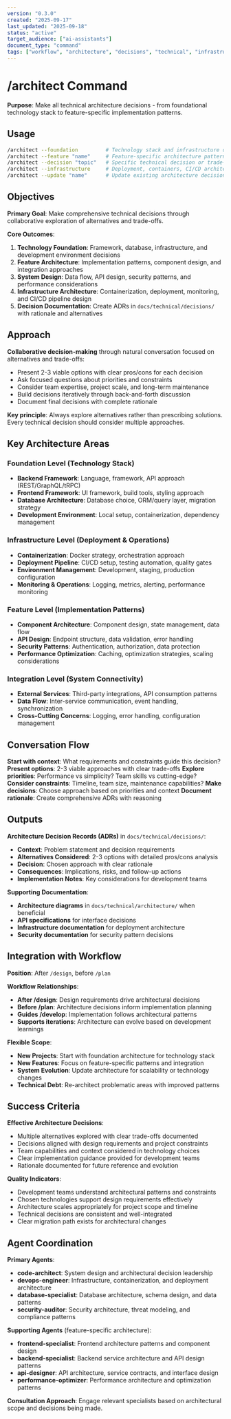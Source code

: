 ```yaml
---
version: "0.3.0"
created: "2025-09-17"
last_updated: "2025-09-18"
status: "active"
target_audience: ["ai-assistants"]
document_type: "command"
tags: ["workflow", "architecture", "decisions", "technical", "infrastructure"]
---
```


# /architect Command

**Purpose**: Make all technical architecture decisions - from foundational technology stack to feature-specific implementation patterns.

## Usage

```bash
/architect --foundation         # Technology stack and infrastructure decisions
/architect --feature "name"     # Feature-specific architecture patterns
/architect --decision "topic"   # Specific technical decision or trade-off
/architect --infrastructure     # Deployment, containers, CI/CD architecture
/architect --update "name"      # Update existing architecture decisions
```

## Objectives

**Primary Goal**: Make comprehensive technical decisions through collaborative exploration of alternatives and trade-offs.

**Core Outcomes**:

1. **Technology Foundation**: Framework, database, infrastructure, and development environment decisions
2. **Feature Architecture**: Implementation patterns, component design, and integration approaches
3. **System Design**: Data flow, API design, security patterns, and performance considerations
4. **Infrastructure Architecture**: Containerization, deployment, monitoring, and CI/CD pipeline design
5. **Decision Documentation**: Create ADRs in `docs/technical/decisions/` with rationale and alternatives

## Approach

**Collaborative decision-making** through natural conversation focused on alternatives and trade-offs:

- Present 2-3 viable options with clear pros/cons for each decision
- Ask focused questions about priorities and constraints
- Consider team expertise, project scale, and long-term maintenance
- Build decisions iteratively through back-and-forth discussion
- Document final decisions with complete rationale

**Key principle**: Always explore alternatives rather than prescribing solutions. Every technical decision should consider multiple approaches.

## Key Architecture Areas

### Foundation Level (Technology Stack)

- **Backend Framework**: Language, framework, API approach (REST/GraphQL/tRPC)
- **Frontend Framework**: UI framework, build tools, styling approach
- **Database Architecture**: Database choice, ORM/query layer, migration strategy
- **Development Environment**: Local setup, containerization, dependency management

### Infrastructure Level (Deployment & Operations)

- **Containerization**: Docker strategy, orchestration approach
- **Deployment Pipeline**: CI/CD setup, testing automation, quality gates
- **Environment Management**: Development, staging, production configuration
- **Monitoring & Operations**: Logging, metrics, alerting, performance monitoring

### Feature Level (Implementation Patterns)

- **Component Architecture**: Component design, state management, data flow
- **API Design**: Endpoint structure, data validation, error handling
- **Security Patterns**: Authentication, authorization, data protection
- **Performance Optimization**: Caching, optimization strategies, scaling considerations

### Integration Level (System Connectivity)

- **External Services**: Third-party integrations, API consumption patterns
- **Data Flow**: Inter-service communication, event handling, synchronization
- **Cross-Cutting Concerns**: Logging, error handling, configuration management

## Conversation Flow

**Start with context**: What requirements and constraints guide this decision?
**Present options**: 2-3 viable approaches with clear trade-offs
**Explore priorities**: Performance vs simplicity? Team skills vs cutting-edge?
**Consider constraints**: Timeline, team size, maintenance capabilities?
**Make decisions**: Choose approach based on priorities and context
**Document rationale**: Create comprehensive ADRs with reasoning

## Outputs

**Architecture Decision Records (ADRs)** in `docs/technical/decisions/`:

- **Context**: Problem statement and decision requirements
- **Alternatives Considered**: 2-3 options with detailed pros/cons analysis
- **Decision**: Chosen approach with clear rationale
- **Consequences**: Implications, risks, and follow-up actions
- **Implementation Notes**: Key considerations for development teams

**Supporting Documentation**:

- **Architecture diagrams** in `docs/technical/architecture/` when beneficial
- **API specifications** for interface decisions
- **Infrastructure documentation** for deployment architecture
- **Security documentation** for security pattern decisions

## Integration with Workflow

**Position**: After `/design`, before `/plan`

**Workflow Relationships**:

- **After /design**: Design requirements drive architectural decisions
- **Before /plan**: Architecture decisions inform implementation planning
- **Guides /develop**: Implementation follows architectural patterns
- **Supports iterations**: Architecture can evolve based on development learnings

**Flexible Scope**:

- **New Projects**: Start with foundation architecture for technology stack
- **New Features**: Focus on feature-specific patterns and integration
- **System Evolution**: Update architecture for scalability or technology changes
- **Technical Debt**: Re-architect problematic areas with improved patterns

## Success Criteria

**Effective Architecture Decisions**:

- Multiple alternatives explored with clear trade-offs documented
- Decisions aligned with design requirements and project constraints
- Team capabilities and context considered in technology choices
- Clear implementation guidance provided for development teams
- Rationale documented for future reference and evolution

**Quality Indicators**:

- Development teams understand architectural patterns and constraints
- Chosen technologies support design requirements effectively
- Architecture scales appropriately for project scope and timeline
- Technical decisions are consistent and well-integrated
- Clear migration path exists for architectural changes

## Agent Coordination

**Primary Agents**:

- **code-architect**: System design and architectural decision leadership
- **devops-engineer**: Infrastructure, containerization, and deployment architecture
- **database-specialist**: Database architecture, schema design, and data patterns
- **security-auditor**: Security architecture, threat modeling, and compliance patterns

**Supporting Agents** (feature-specific architecture):

- **frontend-specialist**: Frontend architecture patterns and component design
- **backend-specialist**: Backend service architecture and API design patterns
- **api-designer**: API architecture, service contracts, and interface design
- **performance-optimizer**: Performance architecture and optimization patterns

**Consultation Approach**: Engage relevant specialists based on architectural scope and decisions being made.
